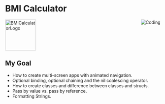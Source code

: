 #  BMI Calculator

<img aling ="left" alt="BMICalculatorLogo" width="100" src="https://github.com/utkugzl/BMI-Calculator-App/assets/100433115/6a4e3f07-a419-4276-b61e-3ae4880578cf">

<img align ="right" alt="Coding" src="https://github.com/utkugzl/BMI-Calculator-App/assets/100433115/624df810-fc1f-485c-894a-fc0b1d40b1a8">


## My Goal

* How to create multi-screen apps with animated navigation.
* Optional binding, optional chaining and the nil coalescing operator.
* How to create classes and difference between classes and structs. 
* Pass by value vs. pass by reference. 
* Formatting Strings. 




